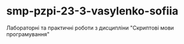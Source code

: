 # smp-pzpi-23-3-vasylenko-sofiia
Лабораторні та практичні роботи з дисципліни "Скриптові мови програмування"
